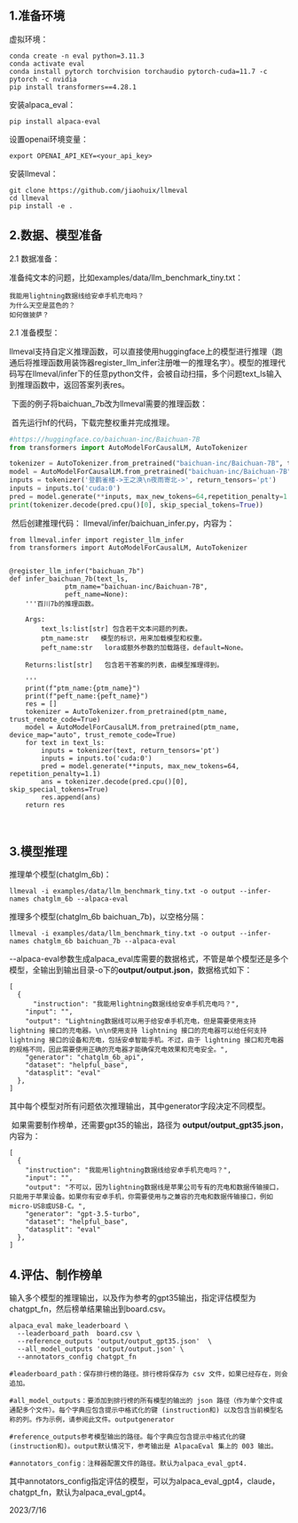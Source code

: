 
## 1.准备环境

虚拟环境：

```shell
conda create -n eval python=3.11.3
conda activate eval
conda install pytorch torchvision torchaudio pytorch-cuda=11.7 -c pytorch -c nvidia
pip install transformers==4.28.1
```

安装alpaca_eval：

```shell
pip install alpaca-eval
```

设置openai环境变量：

```shell
export OPENAI_API_KEY=<your_api_key>
```

安装llmeval：

```shell
git clone https://github.com/jiaohuix/llmeval
cd llmeval
pip install -e .
```

## 2.数据、模型准备

2.1 数据准备：

准备纯文本的问题，比如examples/data/llm_benchmark_tiny.txt：

```
我能用lightning数据线给安卓手机充电吗？
为什么天空是蓝色的？
如何做披萨？
```

2.1 准备模型：

​		llmeval支持自定义推理函数，可以直接使用huggingface上的模型进行推理（跑通后将推理函数用装饰器register_llm_infer注册唯一的推理名字）。模型的推理代码写在llmeval/infer下的任意python文件，会被自动扫描，多个问题text_ls输入到推理函数中，返回答案列表res。

​		下面的例子将baichuan_7b改为llmeval需要的推理函数：

​		首先运行hf的代码，下载完整权重并完成推理。

```python
#https://huggingface.co/baichuan-inc/Baichuan-7B
from transformers import AutoModelForCausalLM, AutoTokenizer

tokenizer = AutoTokenizer.from_pretrained("baichuan-inc/Baichuan-7B", trust_remote_code=True)
model = AutoModelForCausalLM.from_pretrained("baichuan-inc/Baichuan-7B", device_map="auto", trust_remote_code=True)
inputs = tokenizer('登鹳雀楼->王之涣\n夜雨寄北->', return_tensors='pt')
inputs = inputs.to('cuda:0')
pred = model.generate(**inputs, max_new_tokens=64,repetition_penalty=1.1)
print(tokenizer.decode(pred.cpu()[0], skip_special_tokens=True))
```

​		然后创建推理代码： llmeval/infer/baichuan_infer.py，内容为：

```shell
from llmeval.infer import register_llm_infer
from transformers import AutoModelForCausalLM, AutoTokenizer


@register_llm_infer("baichuan_7b")
def infer_baichuan_7b(text_ls,
              ptm_name="baichuan-inc/Baichuan-7B",
              peft_name=None):
    '''百川7b的推理函数。

    Args:
        text_ls:list[str] 包含若干文本问题的列表。
        ptm_name:str   模型的标识，用来加载模型和权重。
        peft_name:str   lora或额外参数的加载路径，default=None。

    Returns:list[str]   包含若干答案的列表，由模型推理得到。

    '''
    print(f"ptm_name:{ptm_name}")
    print(f"peft_name:{peft_name}")
    res = []
    tokenizer = AutoTokenizer.from_pretrained(ptm_name, trust_remote_code=True)
    model = AutoModelForCausalLM.from_pretrained(ptm_name, device_map="auto", trust_remote_code=True)
    for text in text_ls:
        inputs = tokenizer(text, return_tensors='pt')
        inputs = inputs.to('cuda:0')
        pred = model.generate(**inputs, max_new_tokens=64, repetition_penalty=1.1)
        ans = tokenizer.decode(pred.cpu()[0], skip_special_tokens=True)
        res.append(ans)
    return res
```

​	

## 3.模型推理

推理单个模型(chatglm_6b)：

```shell
llmeval -i examples/data/llm_benchmark_tiny.txt -o output --infer-names chatglm_6b --alpaca-eval
```

推理多个模型(chatglm_6b baichuan_7b)，以空格分隔：

```shell
llmeval -i examples/data/llm_benchmark_tiny.txt -o output --infer-names chatglm_6b baichuan_7b --alpaca-eval
```

--alpaca-eval参数生成alpaca_eval库需要的数据格式，不管是单个模型还是多个模型，全输出到输出目录-o下的**output/output.json**，数据格式如下：

```
[
  {
      "instruction": "我能用lightning数据线给安卓手机充电吗？",
    "input": "",
    "output": "Lightning数据线可以用于给安卓手机充电，但是需要使用支持 lightning 接口的充电器。\n\n使用支持 lightning 接口的充电器可以给任何支持 lightning 接口的设备和充电，包括安卓智能手机。不过，由于 lightning 接口和充电器的规格不同，因此需要使用正确的充电器才能确保充电效果和充电安全。",
    "generator": "chatglm_6b_api",
    "dataset": "helpful_base",
    "datasplit": "eval"
  },
]
```

​		其中每个模型对所有问题依次推理输出，其中generator字段决定不同模型。

​		如果需要制作榜单，还需要gpt35的输出，路径为 **output/output_gpt35.json**，内容为：

```shell
[
  {
    "instruction": "我能用lightning数据线给安卓手机充电吗？",
    "input": "",
    "output": "不可以，因为lightning数据线是苹果公司专有的充电和数据传输接口，只能用于苹果设备。如果你有安卓手机，你需要使用与之兼容的充电和数据传输接口，例如micro-USB或USB-C。",
    "generator": "gpt-3.5-turbo",
    "dataset": "helpful_base",
    "datasplit": "eval"
  },
]
```



## 4.评估、制作榜单

​	输入多个模型的推理输出，以及作为参考的gpt35输出，指定评估模型为chatgpt_fn，然后榜单结果输出到board.csv。

```shell
alpaca_eval make_leaderboard \
  --leaderboard_path  board.csv \
  --reference_outputs 'output/output_gpt35.json'  \
  --all_model_outputs 'output/output.json' \
  --annotators_config chatgpt_fn

#leaderboard_path：保存排行榜的路径。排行榜将保存为 csv 文件，如果已经存在，则会追加。

#all_model_outputs：要添加到排行榜的所有模型的输出的 json 路径（作为单个文件或通配多个文件）。每个字典应包含提示中格式化的键 (instruction和) 以及包含当前模型名称的列。作为示例，请参阅此文件。outputgenerator

#reference_outputs参考模型输出的路径。每个字典应包含提示中格式化的键 (instruction和)。output默认情况下，参考输出是 AlpacaEval 集上的 003 输出。

#annotators_config：注释器配置文件的路径。默认为alpaca_eval_gpt4.
```

​		其中annotators_config指定评估的模型，可以为alpaca_eval_gpt4，claude，chatgpt_fn，默认为alpaca_eval_gpt4。

2023/7/16


